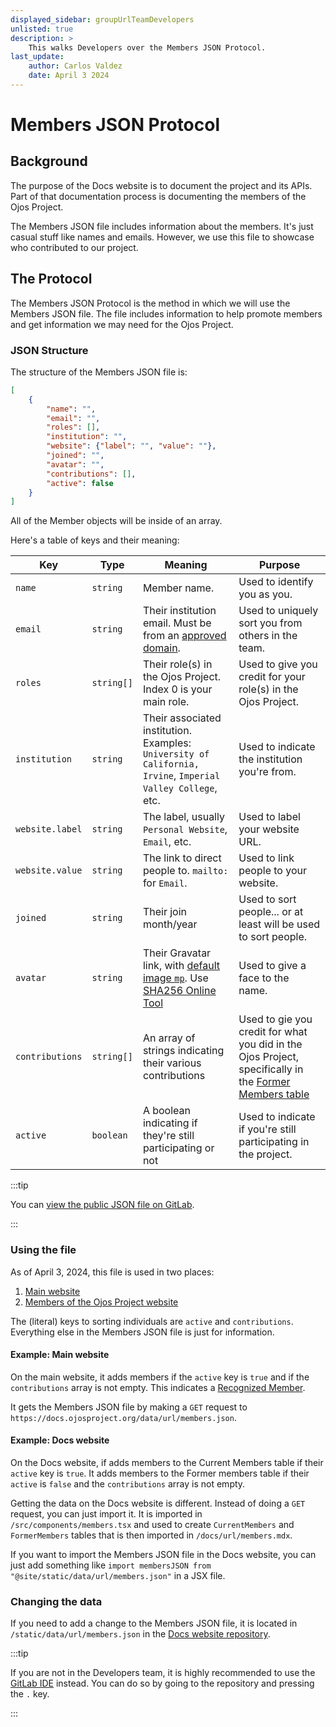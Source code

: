 ```yaml
---
displayed_sidebar: groupUrlTeamDevelopers
unlisted: true
description: >
    This walks Developers over the Members JSON Protocol.
last_update:
    author: Carlos Valdez
    date: April 3 2024
---
```

# Members JSON Protocol

## Background

The purpose of the Docs website is to document the project and its APIs. Part of
that documentation process is documenting the members of the Ojos Project.

The Members JSON file includes information about the members. It's just casual
stuff like names and emails. However, we use this file to showcase who
contributed to our project.

## The Protocol

The Members JSON Protocol is the method in which we will use the Members JSON
file. The file includes information to help promote members and get information
we may need for the Ojos Project.

### JSON Structure

The structure of the Members JSON file is:

```json
[
    {
        "name": "",
        "email": "",
        "roles": [],
        "institution": "",
        "website": {"label": "", "value": ""},
        "joined": "",
        "avatar": "",
        "contributions": [],
        "active": false
    }
]
```

All of the Member objects will be inside of an array.

Here's a table of keys and their meaning:

| Key             | Type       | Meaning                                                                                                                                                                              | Purpose                                                                                                                               |
| --------------- | ---------- | ------------------------------------------------------------------------------------------------------------------------------------------------------------------------------------ | ------------------------------------------------------------------------------------------------------------------------------------- |
| `name`          | `string`   | Member name.                                                                                                                                                                         | Used to identify you as you.                                                                                                          |
| `email`         | `string`   | Their institution email. Must be from an [approved domain](/url/getting-started/#send-us-your-email).                                                                                | Used to uniquely sort you from others in the team.                                                                                    |
| `roles`         | `string[]` | Their role(s) in the Ojos Project. Index 0 is your main role.                                                                                                                        | Used to give you credit for your role(s) in the Ojos Project.                                                                         |
| `institution`   | `string`   | Their associated institution. Examples: `University of California, Irvine`, `Imperial Valley College`, etc.                                                                          | Used to indicate the institution you're from.                                                                                         |
| `website.label` | `string`   | The label, usually `Personal Website`, `Email`, etc.                                                                                                                                 | Used to label your website URL.                                                                                                       |
| `website.value` | `string`   | The link to direct people to. `mailto:` for `Email`.                                                                                                                                 | Used to link people to your website.                                                                                                  |
| `joined`        | `string`   | Their join month/year                                                                                                                                                                | Used to sort people... or at least will be used to sort people.                                                                       |
| `avatar`        | `string`   | Their Gravatar link, with [default image `mp`](https://docs.gravatar.com/general/images/#default-image). Use [SHA256 Online Tool](https://emn178.github.io/online-tools/sha256.html) | Used to give a face to the name.                                                                                                      |
| `contributions` | `string[]` | An array of strings indicating their various contributions                                                                                                                           | Used to gie you credit for what you did in the Ojos Project, specifically in the [Former Members table](/url/members/#former-members) |
| `active`        | `boolean`  | A boolean indicating if they're still participating or not                                                                                                                           | Used to indicate if you're still participating in the project.                                                                        |

:::tip

You can
[view the public JSON file on GitLab](https://gitlab.com/ojosproject/docs/-/blob/main/static/data/url/members.json).

:::

### Using the file

As of April 3, 2024, this file is used in two places:

1. [Main website](https://ojosproject.org#team)
2. [Members of the Ojos Project website](https://docs.ojosproject.org/url/members/)

The (literal) keys to sorting individuals are `active` and `contributions`.
Everything else in the Members JSON file is just for information.

#### Example: Main website

On the main website, it adds members if the `active` key is `true` and if the
`contributions` array is not empty. This indicates a
[Recognized Member](https://docs.ojosproject.org/url/getting-started/#getting-recognized-as-a-member).

It gets the Members JSON file by making a `GET` request to
`https://docs.ojosproject.org/data/url/members.json`.

#### Example: Docs website

On the Docs website, if adds members to the Current Members table if their
`active` key is `true`. It adds members to the Former members table if their
`active` is `false` and the `contributions` array is not empty.

Getting the data on the Docs website is different. Instead of doing a `GET`
request, you can just import it. It is imported in `/src/components/members.tsx`
and used to create `CurrentMembers` and `FormerMembers` tables that is then
imported in `/docs/url/members.mdx`.

If you want to import the Members JSON file in the Docs website, you can just
add something like
`import membersJSON from "@site/static/data/url/members.json"` in a JSX file.

### Changing the data

If you need to add a change to the Members JSON file, it is located in
`/static/data/url/members.json` in the
[Docs website repository](https://gitlab.com/ojosproject/docs/-/blob/main/static/data/url/members.json).

:::tip

If you are not in the Developers team, it is highly recommended to use the
[GitLab IDE](/url/developers/guides/gitlab-ide) instead. You can do so by
going to the repository and pressing the `.` key.

:::
